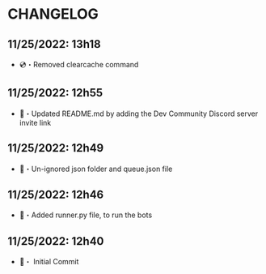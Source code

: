 # CHANGELOG

## 11/25/2022: 13h18
- 💿・Removed clearcache command

## 11/25/2022: 12h55
- 📖・Updated README.md by adding the Dev Community Discord server invite link

## 11/25/2022: 12h49
- 🚨・Un-ignored json folder and queue.json file

## 11/25/2022: 12h46
- 🌌・Added runner.py file, to run the bots

## 11/25/2022: 12h40
- 📁・ Initial Commit